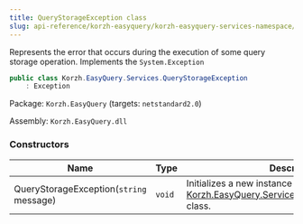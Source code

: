 ```yaml
---
title: QueryStorageException class
slug: api-reference/korzh-easyquery/korzh-easyquery-services-namespace/querystorageexception-class
---
```

Represents the error that occurs during the execution of some query storage operation.  Implements the `System.Exception`
```csharp
public class Korzh.EasyQuery.Services.QueryStorageException
    : Exception

```
Package: `Korzh.EasyQuery` (targets: `netstandard2.0`)

Assembly: `Korzh.EasyQuery.dll`

### Constructors

| Name | Type | Description | 
| --- | --- | --- | 
| QueryStorageException(`string` message) | `void` | Initializes a new instance of the [Korzh.EasyQuery.Services.QueryStorageException](/api-reference/korzh-easyquery/korzh-easyquery-services-namespace/querystorageexception-class) class. |